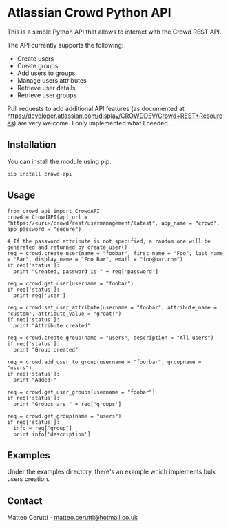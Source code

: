 # Atlassian Crowd Python API
This is a simple Python API that allows to interact with the Crowd REST API.

The API currently supports the following:

* Create users
* Create groups
* Add users to groups
* Manage users attributes
* Retrieve user details
* Retrieve user groups

Pull requests to add additional API features (as documented at https://developer.atlassian.com/display/CROWDDEV/Crowd+REST+Resources) are very welcome. I only implemented what I needed.

## Installation

You can install the module using pip.

```
pip install crowd-api
```

## Usage
```
from crowd_api import CrowdAPI
crowd = CrowdAPI(api_url = "https://<uri>/crowd/rest/usermanagement/latest", app_name = "crowd", app_password = "secure")

# If the password attribute is not specified, a random one will be generated and returned by create_user()
req = crowd.create_user(name = "foobar", first_name = "Foo", last_name = "Bar", display_name = "Foo Bar", email = "foo@bar.com")
if req['status']:
  print "Created, password is " + req['password']

req = crowd.get_user(username = "foobar")
if req['status']:
  print req['user']

req = crowd.set_user_attribute(username = "foobar", attribute_name = "custom", attribute_value = "great!")
if req['status']:
  print "Attribute created"

req = crowd.create_group(name = "users", description = "All users")
if req['status']:
  print "Group created"

req = crowd.add_user_to_group(username = "foorbar", groupname = "users")
if req['status']:
  print "Added!"

req = crowd.get_user_groups(username = "foobar")
if req['status']:
  print "Groups are " + req['groups']

req = crowd.get_group(name = "users")
if req['status']:
  info = req["group"]
  print info['description']
```

## Examples
Under the examples directory, there's an example which implements bulk users creation.

## Contact
Matteo Cerutti - matteo.cerutti@hotmail.co.uk
